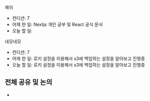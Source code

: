 
제이
- 컨디션: 7
- 어제 한 일: Nextjs 개인 공부 및 React 공식 문서  
- 오늘 할 일:

네모네모
 - 컨디션: 7
- 어제 한 일: 로키 설정을 이용해서 s3에 백업하는 설정을 알아보고 진행중 
- 오늘 할 일: 로키 설정을 이용해서 s3에 백업하는 설정을 알아보고 진행중

## 전체 공유 및 논의
- 
